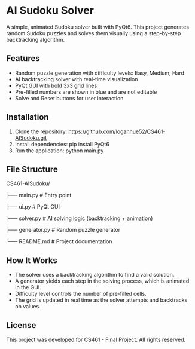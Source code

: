 # AI Sudoku Solver

A simple, animated Sudoku solver built with PyQt6. This project generates random Sudoku puzzles and solves them visually using a step-by-step backtracking algorithm.

## Features

- Random puzzle generation with difficulty levels: Easy, Medium, Hard
- AI backtracking solver with real-time visualization
- PyQt GUI with bold 3x3 grid lines
- Pre-filled numbers are shown in blue and are not editable
- Solve and Reset buttons for user interaction

## Installation

1. Clone the repository: https://github.com/loganhue52/CS461-AISudoku.git
2. Install dependencies: pip install PyQt6
3. Run the application: python main.py

## File Structure
CS461-AISudoku/ 

├── main.py # Entry point 

├── ui.py # PyQt GUI 

├── solver.py # AI solving logic (backtracking + animation) 

├── generator.py # Random puzzle generator 

└── README.md # Project documentation

## How It Works

- The solver uses a backtracking algorithm to find a valid solution.
- A generator yields each step in the solving process, which is animated in the GUI.
- Difficulty level controls the number of pre-filled cells.
- The grid is updated in real time as the solver attempts and backtracks on values.


## License

This project was developed for CS461 - Final Project. All rights reserved.
